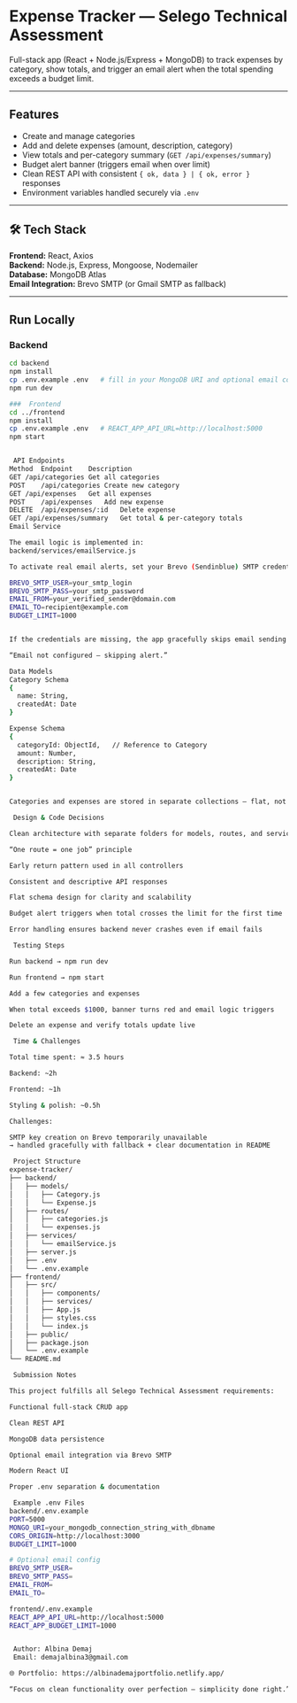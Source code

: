 #  Expense Tracker — Selego Technical Assessment

Full-stack app (React + Node.js/Express + MongoDB) to track expenses by category, show totals, and trigger an email alert when the total spending exceeds a budget limit.

---

##  Features
-  Create and manage categories  
-  Add and delete expenses (amount, description, category)  
-  View totals and per-category summary (`GET /api/expenses/summary`)  
-  Budget alert banner (triggers email when over limit)  
-  Clean REST API with consistent `{ ok, data } | { ok, error }` responses  
-  Environment variables handled securely via `.env`

---

## 🛠️ Tech Stack
**Frontend:** React, Axios  
**Backend:** Node.js, Express, Mongoose, Nodemailer  
**Database:** MongoDB Atlas  
**Email Integration:** Brevo SMTP (or Gmail SMTP as fallback)

---

##  Run Locally

###  Backend
```bash
cd backend
npm install
cp .env.example .env   # fill in your MongoDB URI and optional email config
npm run dev

###  Frontend
cd ../frontend
npm install
cp .env.example .env   # REACT_APP_API_URL=http://localhost:5000
npm start


 API Endpoints
Method	Endpoint	Description
GET	/api/categories	Get all categories
POST	/api/categories	Create new category
GET	/api/expenses	Get all expenses
POST	/api/expenses	Add new expense
DELETE	/api/expenses/:id	Delete expense
GET	/api/expenses/summary	Get total & per-category totals
Email Service

The email logic is implemented in:
backend/services/emailService.js

To activate real email alerts, set your Brevo (Sendinblue) SMTP credentials inside your .env:

BREVO_SMTP_USER=your_smtp_login
BREVO_SMTP_PASS=your_smtp_password
EMAIL_FROM=your_verified_sender@domain.com
EMAIL_TO=recipient@example.com
BUDGET_LIMIT=1000


If the credentials are missing, the app gracefully skips email sending and logs:

“Email not configured — skipping alert.”

Data Models
Category Schema
{
  name: String,
  createdAt: Date
}

Expense Schema
{
  categoryId: ObjectId,   // Reference to Category
  amount: Number,
  description: String,
  createdAt: Date
}


Categories and expenses are stored in separate collections — flat, not nested.

 Design & Code Decisions

Clean architecture with separate folders for models, routes, and services

“One route = one job” principle

Early return pattern used in all controllers

Consistent and descriptive API responses

Flat schema design for clarity and scalability

Budget alert triggers when total crosses the limit for the first time

Error handling ensures backend never crashes even if email fails

 Testing Steps

Run backend → npm run dev

Run frontend → npm start

Add a few categories and expenses

When total exceeds $1000, banner turns red and email logic triggers

Delete an expense and verify totals update live

 Time & Challenges

Total time spent: ≈ 3.5 hours

Backend: ~2h

Frontend: ~1h

Styling & polish: ~0.5h

Challenges:

SMTP key creation on Brevo temporarily unavailable
→ handled gracefully with fallback + clear documentation in README

 Project Structure
expense-tracker/
├── backend/
│   ├── models/
│   │   ├── Category.js
│   │   └── Expense.js
│   ├── routes/
│   │   ├── categories.js
│   │   └── expenses.js
│   ├── services/
│   │   └── emailService.js
│   ├── server.js
│   ├── .env
│   └── .env.example
├── frontend/
│   ├── src/
│   │   ├── components/
│   │   ├── services/
│   │   ├── App.js
│   │   ├── styles.css
│   │   └── index.js
│   ├── public/
│   ├── package.json
│   └── .env.example
└── README.md

 Submission Notes

This project fulfills all Selego Technical Assessment requirements:

Functional full-stack CRUD app

Clean REST API

MongoDB data persistence

Optional email integration via Brevo SMTP

Modern React UI

Proper .env separation & documentation

 Example .env Files
backend/.env.example
PORT=5000
MONGO_URI=your_mongodb_connection_string_with_dbname
CORS_ORIGIN=http://localhost:3000
BUDGET_LIMIT=1000

# Optional email config
BREVO_SMTP_USER=
BREVO_SMTP_PASS=
EMAIL_FROM=
EMAIL_TO=

frontend/.env.example
REACT_APP_API_URL=http://localhost:5000
REACT_APP_BUDGET_LIMIT=1000


 Author: Albina Demaj
 Email: demajalbina3@gmail.com

🌐 Portfolio: https://albinademajportfolio.netlify.app/

“Focus on clean functionality over perfection — simplicity done right.”